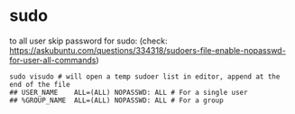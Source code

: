 # sudo


to all user skip password for sudo: (check: https://askubuntu.com/questions/334318/sudoers-file-enable-nopasswd-for-user-all-commands)
```shell script
sudo visudo # will open a temp sudoer list in editor, append at the end of the file
## USER_NAME    ALL=(ALL) NOPASSWD: ALL # For a single user
## %GROUP_NAME  ALL=(ALL) NOPASSWD: ALL # For a group
```
